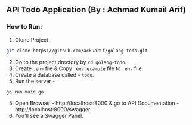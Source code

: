 ## API Todo Application (By : Achmad Kumail Arif)
### How to Run:
1. Clone Project - 

```bash
git clone https://github.com/ackuarif/golang-todo.git
```
2. Go to the project drectory by `cd golang-todo`.
2. Create `.env` file & Copy `.env.example` file to `.env` file
3. Create a database called - `todo`.
4. Run the server - 
``` bash
go run main.go
```
5. Open Browser - http://localhost:8000 & 
go to API Documentation - http://localhost:8000/swagger
6. You'll see a Swagger Panel.